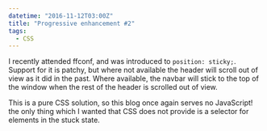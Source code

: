 ```yaml
---
datetime: "2016-11-12T03:00Z"
title: "Progressive enhancement #2"
tags:
  - CSS
---
```

I recently attended ffconf, and was introduced to `position: sticky;`. Support
for it is patchy, but where not available the header will scroll out of view as
it did in the past. Where available, the navbar will stick to the top of the
window when the rest of the header is scrolled out of view.

This is a pure CSS solution, so this blog once again serves no JavaScript! the
only thing which I wanted that CSS does not provide is a selector for elements
in the stuck state.
